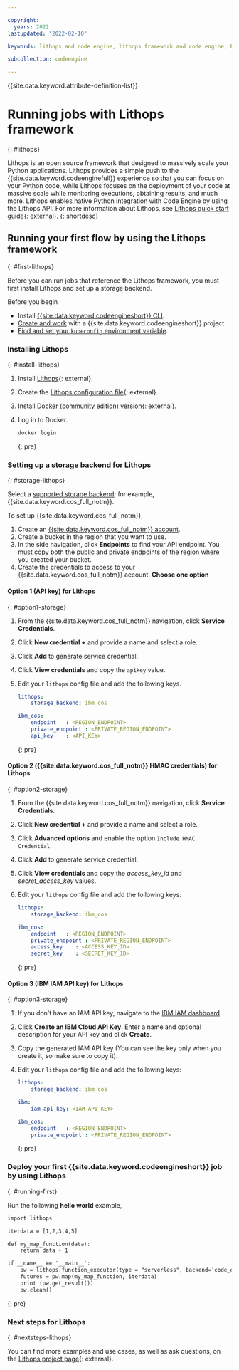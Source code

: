 ```yaml
---

copyright:
  years: 2022
lastupdated: "2022-02-10"

keywords: lithops and code engine, lithops framework and code engine, Python and code engine, iam api key when using lithops for code engine, jobs in lithops framework with code engine, batch jobs in lithops framework with code engine, lithops, jobs

subcollection: codeengine

---
```


{{site.data.keyword.attribute-definition-list}}

# Running jobs with Lithops framework
{: #lithops}

Lithops is an open source framework that designed to massively scale your Python applications. Lithops provides a simple push to the {{site.data.keyword.codeenginefull}} experience so that you can focus on your Python code, while Lithops focuses on the deployment of your code at massive scale while monitoring executions, obtaining results, and much more. Lithops enables native Python integration with Code Engine by using the Lithops API. For more information about Lithops, see [Lithops quick start guide](https://github.com/lithops-cloud/lithops#quick-start){: external}.
{: shortdesc}

## Running your first flow by using the Lithops framework
{: #first-lithops}

Before you can run jobs that reference the Lithops framework, you must first install Lithops and set up a storage backend.

Before you begin

- Install [{{site.data.keyword.codeengineshort}} CLI](/docs/codeengine?topic=codeengine-install-cli).
- [Create and work](/docs/codeengine?topic=codeengine-manage-project) with a {{site.data.keyword.codeengineshort}} project.
- [Find and set your `kubeconfig` environment variable](/docs/codeengine?topic=codeengine-kubernetes).

### Installing Lithops
{: #install-lithops}

1. Install [Lithops](https://github.com/lithops-cloud/lithops#quick-start){: external}.
2. Create the [Lithops configuration file](https://github.com/lithops-cloud/lithops/tree/master/config#lithops-configuration){: external}.
3. Install [Docker (community edition) version](https://docs.docker.com/get-docker/){: external}. 
4. Log in to Docker.

    ```txt
    docker login
    ```
    {: pre}

### Setting up a storage backend for Lithops
{: #storage-lithops}

Select a [supported storage backend](https://github.com/lithops-cloud/lithops/tree/master/config#compute-and-storage-backends); for example, {{site.data.keyword.cos_full_notm}}. 

To set up {{site.data.keyword.cos_full_notm}}, 

1. Create an [{{site.data.keyword.cos_full_notm}} account](https://www.ibm.com/cloud/object-storage).
2. Create a bucket in the region that you want to use.
3. In the side navigation, click **Endpoints** to find your API endpoint. You must copy both the public and private endpoints of the region where you created your bucket.
4. Create the credentials to access to your {{site.data.keyword.cos_full_notm}} account. **Choose one option**

#### Option 1 (API key) for Lithops
{: #option1-storage}

1. From the {{site.data.keyword.cos_full_notm}} navigation, click **Service Credentials**.
2. Click **New credential +** and provide a name and select a role.
3. Click **Add** to generate service credential.
4. Click **View credentials** and copy the `apikey` value.
5. Edit your `lithops` config file and add the following keys.

    ```yaml
    lithops:
        storage_backend: ibm_cos

    ibm_cos:
        endpoint   : <REGION_ENDPOINT>  
        private_endpoint : <PRIVATE_REGION_ENDPOINT>
        api_key    : <API_KEY>
    ```
    {: pre}

#### Option 2 ({{site.data.keyword.cos_full_notm}} HMAC credentials) for Lithops
{: #option2-storage}

1. From the {{site.data.keyword.cos_full_notm}} navigation, click **Service Credentials**.
2. Click **New credential +** and provide a name and select a role.
3. Click **Advanced options** and enable the option `Include HMAC Credential`. 
4. Click **Add** to generate service credential.
5. Click **View credentials** and copy the *access_key_id* and *secret_access_key* values.
6. Edit your `lithops` config file and add the following keys:

    ```yaml
    lithops:
        storage_backend: ibm_cos

    ibm_cos:
        endpoint   : <REGION_ENDPOINT>  
        private_endpoint : <PRIVATE_REGION_ENDPOINT>
        access_key    : <ACCESS_KEY_ID>
        secret_key    : <SECRET_KEY_ID>
    ```
    {: pre}

#### Option 3 (IBM IAM API key) for Lithops
{: #option3-storage}

1. If you don't have an IAM API key, navigate to the [IBM IAM dashboard](https://cloud.ibm.com/iam/apikeys).
2. Click **Create an IBM Cloud API Key**. Enter a name and optional description for your API key and click **Create**.
3. Copy the generated IAM API key (You can see the key only when you create it, so make sure to copy it).
4. Edit your `lithops` config file and add the following keys:

    ```yaml
    lithops:
        storage_backend: ibm_cos

    ibm:
        iam_api_key: <IAM_API_KEY>

    ibm_cos:
        endpoint   : <REGION_ENDPOINT>  
        private_endpoint : <PRIVATE_REGION_ENDPOINT>
    ```
    {: pre}

### Deploy your first {{site.data.keyword.codeengineshort}} job by using Lithops
{: #running-first}

Run the following **hello world** example, 

```txt
import lithops

iterdata = [1,2,3,4,5]

def my_map_function(data):
    return data + 1

if __name__ == '__main__':
    pw = lithops.function_executor(type = "serverless", backend='code_engine') 
    futures = pw.map(my_map_function, iterdata)
    print (pw.get_result())
    pw.clean()
```
{: pre}

### Next steps for Lithops
{: #nextsteps-lithops}

You can find more examples and use cases, as well as ask questions, on the [Lithops project page](https://github.com/lithops-cloud/lithops){: external}. 


